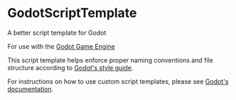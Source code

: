 # GodotScriptTemplate
A better script template for Godot

For use with the [Godot Game Engine](https://godotengine.org/)

This script template helps enforce proper naming conventions and file structure according to [Godot's style guide](https://docs.godotengine.org/en/stable/getting_started/scripting/gdscript/gdscript_styleguide.html).

For instructions on how to use custom script templates, please see [Godot's documentation](https://docs.godotengine.org/en/stable/getting_started/scripting/creating_script_templates.html).
